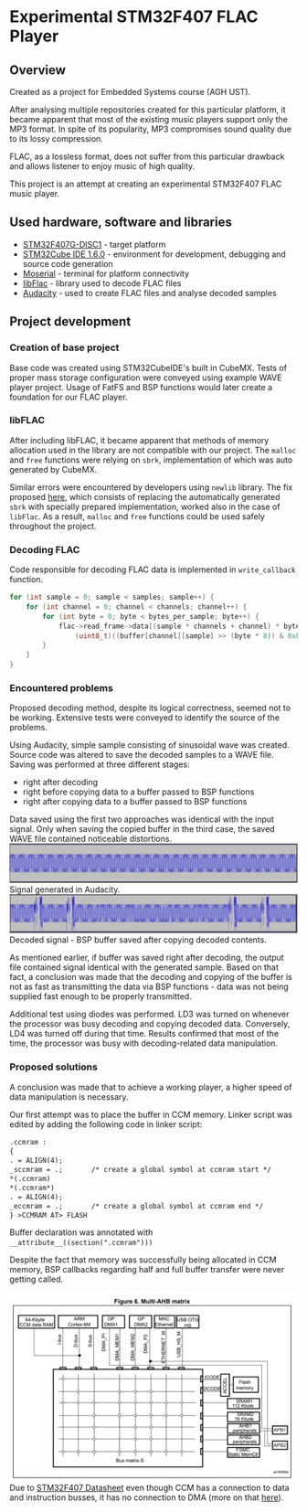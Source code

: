 # Experimental STM32F407 FLAC Player
## Overview
Created as a project for Embedded Systems course (AGH UST).

After analysing multiple repositories created for this particular platform, it became apparent that most of the existing music players support only the MP3 format. In spite of its popularity, MP3 compromises sound quality due to its lossy compression.

FLAC, as a lossless format, does not suffer from this particular drawback and allows listener to enjoy music of high quality.

This project is an attempt at creating an experimental STM32F407 FLAC music player.

## Used hardware, software and libraries
* [STM32F407G-DISC1](https://download.kamami.pl/p561343-stm32f4disco-prod-spec.pdf) - target platform 
* [STM32Cube IDE 1.6.0](https://www.st.com/en/development-tools/stm32cubeide.html) - environment for development, debugging and source code generation
* [Moserial](https://wiki.gnome.org/action/show/Apps/Moserial?action=show&redirect=moserial#The_moserial_Project) - terminal for platform connectivity
* [libFlac](https://xiph.org/flac/) - library used to decode FLAC files
* [Audacity](https://audacity.pl/) - used to create FLAC files and analyse decoded samples

## Project development

### Creation of base project
Base code was created using STM32CubeIDE's built in CubeMX. Tests of proper mass storage configuration were conveyed using example WAVE player project.
Usage of FatFS and BSP functions would later create a foundation for our FLAC player.

### libFLAC 
After including libFLAC, it became apparent that methods of memory allocation used in the library are not compatible with our project. The `malloc` and `free` functions were relying on `sbrk`, implementation of which was auto generated by CubeMX. 

Similar errors were encountered by developers using `newlib` library. The fix proposed [here](https://nadler.com/embedded/newlibAndFreeRTOS.html), which consists of replacing the automatically generated `sbrk` with specially prepared implementation, worked also in the case of `libFlac`. As a result, `malloc` and `free` functions could be used safely throughout the project.

### Decoding FLAC
Code responsible for decoding FLAC data is implemented in `write_callback` function.

```c
for (int sample = 0; sample < samples; sample++) {
    for (int channel = 0; channel < channels; channel++) {
        for (int byte = 0; byte < bytes_per_sample; byte++) {
            flac->read_frame->data[(sample * channels + channel) * bytes_per_sample + byte] =
                (uint8_t)((buffer[channel][sample] >> (byte * 8)) & 0xFF);
        }
    }
}
```

### Encountered problems
Proposed decoding method, despite its logical correctness, seemed not to be working. Extensive tests were conveyed to identify the source of the problems. 

Using Audacity, simple sample consisting of sinusoidal wave was created. Source code was altered to save the decoded samples to a WAVE file. Saving was performed at three different stages:
* right after decoding
* right before copying data to a buffer passed to BSP functions
* right after copying data to a buffer passed to BSP functions

Data saved using the first two approaches was identical with the input signal. Only when saving the copied buffer in the third case, the saved WAVE file contained noticeable distortions. 
![](./doc_res/generated.png)
Signal generated in Audacity.
![](./doc_res/decoded.png)
Decoded signal - BSP buffer saved after copying decoded contents.

As mentioned earlier, if buffer was saved right after decoding, the output file contained signal identical with the generated sample. Based on that fact, a conclusion was made that the decoding and copying of the buffer is not as fast as transmitting the data via BSP functions - data was not being supplied fast enough to be properly transmitted.

Additional test using diodes was performed. LD3 was turned on whenever the processor was busy decoding and copying decoded data. Conversely, LD4 was turned off during that time. Results confirmed that most of the time, the processor was busy with decoding-related data manipulation.
### Proposed solutions
A conclusion was made that to achieve a working player, a higher speed of data manipulation is necessary.

Our first attempt was to place the buffer in CCM memory. Linker script was edited by adding the following code in linker script:
``` 
.ccmram :
{
. = ALIGN(4);
_sccmram = .;       /* create a global symbol at ccmram start */
*(.ccmram)
*(.ccmram*)
. = ALIGN(4);
_eccmram = .;       /* create a global symbol at ccmram end */
} >CCMRAM AT> FLASH
```
Buffer declaration was annotated with `__attribute__((section(".ccmram")))`

Despite the fact that memory was successfully being allocated in CCM memory, BSP callbacks regarding half and full buffer transfer were never getting called.

![](./doc_res/scheme.png)
Due to [STM32F407 Datasheet](https://www.st.com/resource/en/datasheet/dm00037051.pdf) even though CCM has a connection to data and instruction busses, it has no connection to DMA (more on that [here](https://electronics.stackexchange.com/questions/53827/using-ccm-core-coupled-memory-in-stm32f4xx)).

